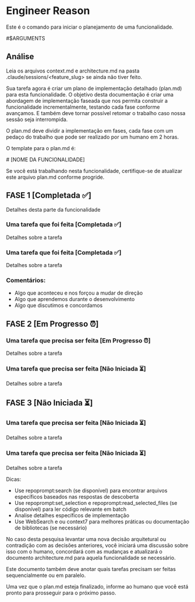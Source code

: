 
# Engineer Reason

Este é o comando para iniciar o planejamento de uma funcionalidade.

<arguments>
#$ARGUMENTS
</arguments>

## Análise

Leia os arquivos context.md e architecture.md na pasta .claude/sessions/<feature_slug> se ainda não tiver feito.

Sua tarefa agora é criar um plano de implementação detalhado (plan.md) para esta funcionalidade. O objetivo desta documentação é criar uma abordagem de implementação faseada que nos permita construir a funcionalidade incrementalmente, testando cada fase conforme avançamos. E também deve tornar possível retomar o trabalho caso nossa sessão seja interrompida.

O plan.md deve dividir a implementação em fases, cada fase com um pedaço do trabalho que pode ser realizado por um humano em 2 horas.

O template para o plan.md é:

<plan>
# [NOME DA FUNCIONALIDADE]

Se você está trabalhando nesta funcionalidade, certifique-se de atualizar este arquivo plan.md conforme progride.

## FASE 1 [Completada ✅]

Detalhes desta parte da funcionalidade

### Uma tarefa que foi feita [Completada ✅]

Detalhes sobre a tarefa

### Uma tarefa que foi feita [Completada ✅]

Detalhes sobre a tarefa

### Comentários:
- Algo que aconteceu e nos forçou a mudar de direção
- Algo que aprendemos durante o desenvolvimento
- Algo que discutimos e concordamos

## FASE 2 [Em Progresso ⏰]

### Uma tarefa que precisa ser feita [Em Progresso ⏰]

Detalhes sobre a tarefa

### Uma tarefa que precisa ser feita [Não Iniciada ⏳]

Detalhes sobre a tarefa

## FASE 3 [Não Iniciada ⏳]

### Uma tarefa que precisa ser feita [Não Iniciada ⏳]

Detalhes sobre a tarefa

### Uma tarefa que precisa ser feita [Não Iniciada ⏳]

Detalhes sobre a tarefa

</plan>


Dicas:
   - Use repoprompt:search (se disponível) para encontrar arquivos específicos baseados nas respostas de descoberta
   - Use repoprompt:set_selection e repoprompt:read_selected_files (se disponível) para ler código relevante em batch
   - Analise detalhes específicos de implementação
   - Use WebSearch e ou context7 para melhores práticas ou documentação de bibliotecas (se necessário)

No caso desta pesquisa levantar uma nova decisão arquitetural ou contradição com as decisões anteriores, você iniciará uma discussão sobre isso com o humano, concordará com as mudanças e atualizará o documento architecture.md para aquela funcionalidade se necessário.

Este documento também deve anotar quais tarefas precisam ser feitas sequencialmente ou em paralelo.

Uma vez que o plan.md esteja finalizado, informe ao humano que você está pronto para prosseguir para o próximo passo.

